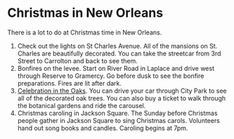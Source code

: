 # Christmas in New Orleans

There is a lot to do at Christmas time in New Orleans.

1. Check out the lights on St Charles Avenue. All of the mansions on St. Charles are beautifully decorated. You can take the streetcar from 3rd Street to Carrolton and back to see them.
2. Bonfires on the levee. Start on River Road in Laplace and drive west through Reserve to Gramercy. Go before dusk to see the bonfire preparations. Fires are lit after dark.
3. [Celebration in the Oaks](https://celebrationintheoaks.com/). You can drive your car through City Park to see all of the decorated oak trees. You can also buy a ticket to walk through the botanical gardens and ride the carousel. 
4. Christmas caroling in Jackson Square. The Sunday before Christmas people gather in Jackson Square to sing Christmas carols. Volunteers hand out song books and candles. Caroling begins at 7pm.
